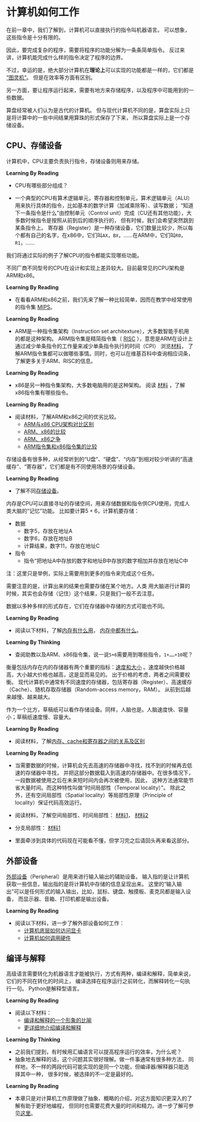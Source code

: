 # 计算机如何工作

在前一章中，我们了解到，计算机可以直接执行的指令叫机器语言。
可以想象，这些指令是十分有限的。

因此，要完成复杂的程序，需要将程序的功能分解为一条条简单指令。
反过来讲，计算机能完成什么样的指令决定了程序的边界。

不过，幸运的是，绝大部分计算机在**理论上**可以实现的功能都是一样的，它们都是
[“图灵机”](https://www.cnblogs.com/worldtraveler/archive/2013/08/26/3282077.html)。
但是在效率等方面有区别。

另一方面，要让程序运行起来，需要有地方来存储程序，以及程序中可能用到的一些数据。

算盘经常被人们认为是古代的计算机。
但与现代计算机不同的是，算盘实际上只是将计算中的一些中间结果用算珠的形式保存了下来，
所以算盘实际上是一个存储设备。

## CPU、存储设备

计算机中，CPU主要负责执行指令，存储设备则用来存储。

**Learning By Reading**

- CPU有哪些部分组成？

- 一个典型的CPU有算术逻辑单元，寄存器和控制单元，算术逻辑单元（ALU）用来执行具体的指令，比如基本的数学计算（加减乘除等）、读写数据；
“知道下一条指令是什么”由控制单元（Control unit）完成（CU还有其他功能），大多数时候指令是按照从前到后的顺序执行的，
但有时候，我们会希望突然跳到某条指令上。
寄存器（Register）是一种存储设备，它们数量比较少，所以每个都有自己的名字，在x86中，它们叫`AX`，`BX`，……在ARM中，它们叫`R0`，`R1`，……

我们将通过实际的例子了解CPU的指令都能实现哪些功能。

不同厂商不同型号的CPU在设计和实现上差异较大。目前最常见的CPU架构是ARM和x86。

**Learning By Reading**

- 在看看ARM和x86之前，我们先来了解一种比较简单，因而在教学中经常使用的指令集
[MIPS](http://blog.csdn.net/frozenshore/article/details/44706299)。

**Learning By Reading**

- ARM是一种指令集架构（Instruction set architexture），大多数智能手机用的都是这种架构。
ARM指令集是精简指令集（
[RISC](https://en.wikipedia.org/wiki/Reduced_instruction_set_computer)
），意思是ARM在设计上通过减少单条指令的工作量来减少单条指令执行的时间（CPI）
浏览[材料](http://infocenter.arm.com/help/topic/com.arm.doc.qrc0006ec/QRC0006_UAL16.pdf)，
了解ARM指令集都可以做哪些事情。同时，也可以在维基百科中查询相应词条，了解更多关于ARM、RISC的信息。

**Learning By Reading**

- x86是另一种指令集架构，大多数电脑用的是这种架构。
阅读
[材料](https://www.tutorialspoint.com/microprocessor/microprocessor_8086_instruction_sets.htm)
，了解x86指令集有哪些指令。

**Learning By Reading**

- 阅读材料，了解ARM和x86之间的优劣比较。
  - [ARM与x86 CPU架构对比区别](http://ihyperwin.iteye.com/blog/1701132)
  - [ARM、x86的比较](https://www.zhihu.com/question/19846434)
  - [ARM、x86之争](https://hellolynn.hpd.io/2017/04/14/看arm如何搶走x86市場？英特爾被逆襲下的策略/)
  - [ARM指令集和x86指令集的比较](http://www.cnblogs.com/croot/archive/2012/11/24/3235140.html)

存储设备有很多种，从经常听到的“U盘”、“硬盘”、“内存”到相对较少听讲的“高速缓存”、“寄存器”，它们都是有不同使用场景的存储设备。

**Learning By Reading**

- 了解不同[存储设备](http://blog.csdn.net/not_repeat/article/details/51570681)。

内存是CPU可以直接寻址的存储空间，用来存储数据和指令供CPU使用，完成人类大脑的“记忆”功能。
比如要计算$5+6$，计算机要存储：

* 数据
  * 数字5，存放在地址A
  * 数字6，存放在地址B
  * 计算结果，数字11，存放在地址C
* 指令
  * 指令“把地址A中存放的数字和地址B中存放的数字相加并存放在地址C中
  
注：这里只是举例，实际上需要用到更多的指令来完成这个任务。

需要注意的是，计算出来的结果也需要存储在某个地方。人类
用大脑进行计算的时候，其实也会存储（记住）这个结果，只是我们一般不去注意。

数据以多种多样的形式存在，它们在存储器中存储的方式可能也不同。

**Learning By Reading**
- 阅读以下材料，了解[内存有什么用](https://www.crucial.cn/support/faq/the-role-of-memory-in-the-computer)，
[内存中都有什么](http://www.cppblog.com/prayer/archive/2009/08/17/93594.html)。

**Learning By Thinking**

- 查阅助教以及ARM、x86指令集，说一说`5+6`需要用到哪些指令，`1+……+10`呢？

衡量包括内存在内的存储器有两个重要的指标：[速度和大小](https://en.wikipedia.org/wiki/Memory_hierarchy)
。速度越快价格越高，大小越大价格也越高，这是显而易见的。
出于价格的考虑，两者之间需要权衡。
现代计算机中通常有不同速度的存储器，包括寄存器（Register）、高速缓存（Cache）、随机存取存储器（Random-access memory，RAM）。
从前到后越来越慢、越来越大。

作为一个比方，草稿纸可以看作存储设备。同样，人脑也是。人脑速度快、容量小；草稿纸速度慢、容量大。

**Learning By Reading**

- 阅读材料，了解[内存、cache和寄存器之间的关系及区别](http://blog.csdn.net/hellojoy/article/details/54744231)

**Learning By Reading**

- 当需要数据的时候，计算机会先去高速的存储器中寻找，找不到的时候再去低速的存储器中寻找，
并把这部分数据载入到高速的存储器中。在很多情况下，一段数据被使用之后在未来短时间内会再次被使用，因此，
这种方法通常能节省大量时间。而这种特性叫做“时间局部性（Temporal locality）”。
除此之外，还有空间局部性（Spatial locality）等局部性原理（Principle of locality）保证代码高效运行。

- 阅读材料，了解空间局部性、时间局部性：
[材料1](http://blog.csdn.net/qq_33083519/article/details/55106860)，
[材料2](http://www.cnblogs.com/yanlingyin/archive/2012/02/11/2347116.html)
- 分支局部性：
[材料1](https://stackoverflow.com/questions/11227809/why-is-it-faster-to-process-a-sorted-array-than-an-unsorted-array/11227902#11227902)
- 里面牵涉到具体的代码现在可能看不懂，但学习完之后请回头再来看这部分。

## 外部设备

[外部设备](https://en.wikipedia.org/wiki/Peripheral)（Peripheral）是用来进行输入输出的辅助设备。
输入指的是让计算机获取一些信息，输出指的是将计算机中存储的信息呈现出来。
这里的“输入输出”可以是任何形式的输入输出，比如，鼠标、键盘、触摸板、麦克风都是输入设备，
而显示器、音箱、打印机都是输出设备。

**Learning By Reading**

- 阅读以下材料，进一步了解外部设备如何工作：
  - [计算机底层如何访问显卡](https://www.zhihu.com/question/20722310)
  - [计算机如何调用硬件](https://www.zhihu.com/question/39846396)

## 编译与解释

高级语言需要转化为机器语言才能被执行，方式有两种，编译和解释，简单来说，它们的不同在转化的时间上，
编译选择在程序运行之前转化，而解释转化一句执行一句。
Python是解释型语言。

**Learning By Reading**
- 阅读以下材料：
  - [编译和解释的一个形象的比喻](https://www.zhihu.com/question/21486706/answer/32975999)
  - [更详细地介绍编译和解释](http://alexyyek.github.io/2015/01/08/CompileAndInterpreter/)

**Learning By Thinking**

- 之前我们提到，有时候用汇编语言可以提高程序运行的效率，为什么呢？
- 抽象地去解释的话，这个问题其实很好理解。做一件事通常有很多种方法，
同样地，不一样的两段代码可能实现的是同一个功能，但编译器/解释器只能选择其中一种，
很多时候，被选择的不一定是最好的。

**Learning By Reading**
- 本章只是对计算机工作原理做了抽象、概略的介绍，对这方面知识更深入的了解有助于更好地编程，
但同时也需要花费大量的时间和精力。进一步了解可参见[这里](https://zhuanlan.zhihu.com/xiao-jing-mo/19959253)。
